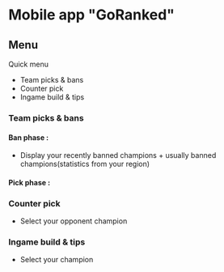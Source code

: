# Mobile app "GoRanked"

## Menu

Quick menu
- Team picks & bans
- Counter pick
- Ingame build & tips

### Team picks & bans

#### Ban phase :
- Display your recently banned champions + usually banned champions(statistics from your region)

#### Pick phase :

### Counter pick
- Select your opponent champion

### Ingame build & tips
- Select your champion
